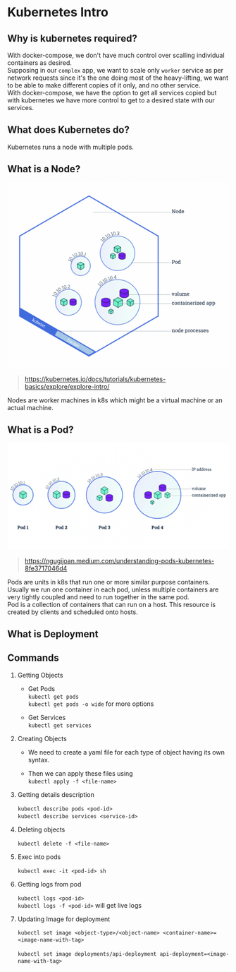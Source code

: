 
# Kubernetes Intro

## Why is kubernetes required?

With docker-compose, we don't have much control over scalling individual containers as desired.  
Supposing in our `complex` app, we want to scale only `worker` service as per network requests since it's the one doing most of the heavy-lifting, we want to be able to make different copies of it only, and no other service.  
With docker-compose, we have the option to get all services copied but with kubernetes we have more control to get to a desired state with our services.  

## What does Kubernetes do?
Kubernetes runs a node with multiple pods.

## What is a Node?
![](node.png)
> https://kubernetes.io/docs/tutorials/kubernetes-basics/explore/explore-intro/

Nodes are worker machines in k8s which might be a virtual machine or an actual machine.

## What is a Pod?
![](pod.png)
> https://ngugijoan.medium.com/understanding-pods-kubernetes-8fe3717046d4

Pods are units in k8s that run one or more similar purpose containers. Usually we run one container in each pod, unless multiple containers are very tightly coupled and need to run together in the same pod.  
Pod is a collection of containers that can run on a host. This resource is created by clients and scheduled onto hosts.

## What is Deployment

## Commands

1. Getting Objects

   * Get Pods  
   `kubectl get pods`  
   `kubectl get pods -o wide` for more options
   
   * Get Services  
   `kubectl get services`  

2. Creating Objects

    * We need to create a yaml file for each type of object having its own syntax.
    
    * Then we can apply these files using  
    `kubectl apply -f <file-name>`  

3. Getting details description

    `kubectl describe pods <pod-id>`  
    `kubectl describe services <service-id>`

4. Deleting objects

    `kubectl delete -f <file-name>`

5. Exec into pods

    `kubectl exec -it <pod-id> sh`  

6. Getting logs from pod

    `kubectl logs <pod-id>`  
    `kubectl logs -f <pod-id>` will get live logs

7. Updating Image for deployment

    ```
    kubectl set image <object-type>/<object-name> <container-name>=<image-name-with-tag>
    
    kubectl set image deployments/api-deployment api-deployment=<image-name-with-tag>
    ```  